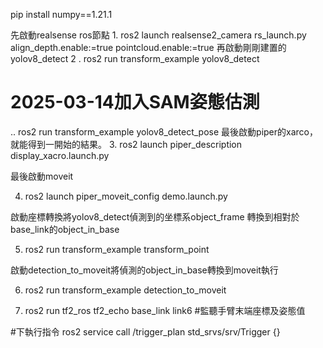 pip install numpy==1.21.1


先啟動realsense ros節點
1. 
ros2 launch realsense2_camera rs_launch.py align_depth.enable:=true pointcloud.enable:=true
再啟動剛剛建置的yolov8_detect
2 . 
ros2 run transform_example yolov8_detect
# 2025-03-14加入SAM姿態估測
.. ros2 run transform_example yolov8_detect_pose
最後啟動piper的xarco，就能得到一開始的結果。
3. ros2 launch piper_description display_xacro.launch.py

最後啟動moveit

4. ros2 launch piper_moveit_config demo.launch.py

啟動座標轉換將yolov8_detect偵測到的坐標系object_frame 轉換到相對於base_link的object_in_base

5. ros2 run transform_example transform_point

啟動detection_to_moveit將偵測的object_in_base轉換到moveit執行

6. ros2 run transform_example detection_to_moveit

7. ros2 run tf2_ros tf2_echo base_link link6 #監聽手臂末端座標及姿態值


#下執行指令
ros2 service call /trigger_plan std_srvs/srv/Trigger {}

